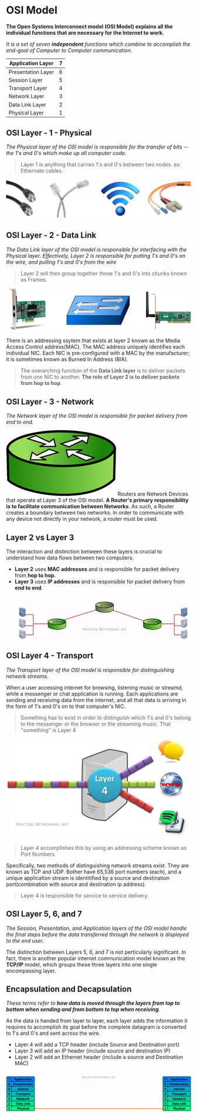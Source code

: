 

# OSI Model
**The Open Systems Interconnect model (OSI Model) explains all the individual functions that are necessary for the Internet to work.**

*It is a set of seven **independent** functions which combine to accomplish the end-goal of Computer to Computer communication*.

| Application Layer | 7 |
|--|--|
| Presentation Layer | 6 |
| Session Layer | 5 |
| Transport Layer | 4 |
| Network Layer | 3 |
| Data Link Layer | 2 |
| Physical Layer | 1 |

## OSI Layer - 1 - Physical
*The Physical layer of the OSI model is responsible for the transfer of bits -- the 1's and 0's which make up all computer code.*
> Layer 1 is anything that carries 1's and 0's between two nodes. ex: Ethernate cables.

![Packet Travels physical wires](/Assets/Images/packtrav-physical-wires.png)

## OSI Layer - 2 - Data Link
*The Data Link layer of the OSI model is responsible for interfacing with the Physical layer. Effectively, Layer 2 is responsible for putting 1's and 0's on the wire, and pulling 1's and 0's from the wire*
> Layer 2 will then group together those 1's and 0's into chunks known as Frames.

![Packet Travels nics and switches](/Assets/Images/packtrav-nics-and-switches.png)

There is an addressing ssytem that exists at layer 2 known as the Media Access Control address(MAC). The MAC address uniquely identifies each individual NIC. Each NIC is pre-configured with a MAC by the manufacturer; it is sometimes known as Burned In Address (BIA).
> The overarching function of the **Data Link layer** is to deliver packets from one NIC to another. **The role of Layer 2 is to deliver packets from hop to hop**.

## OSI Layer - 3 - Network
*The Network layer of the OSI model is responsible for packet delivery from end to end*.

![Packet Travels router](/Assets/Images/packtrav-router.png)
Routers are Network Devices that operate at Layer 3 of the OSI model. **A Router's primary responsibility is to facilitate communication between Networks**. As such, a Router creates a boundary between two networks. In order to communicate with any device not directly in your network, a router must be used.

## Layer 2 vs Layer 3
The interaction and distinction between these layers is crucial to understand how data flows between two computers.
- **Layer 2** uses **MAC addresses** and is responsible for packet delivery from **hop to hop**.
- **Layer 3** uses **IP addresses** and is responsible for packet delivery from **end to end**.
![Packet Travels L2 vs L#](/Assets/Images/packtrav-l2-vs-l3.gif)

## OSI Layer 4 - Transport
*The Transport layer of the OSI model is responsible for distinguishing network streams*.

When a user accessing internet for browsing, listening music or streamd, while a messenger or chat application is running. Each applications are sending and receiving data from the internet, and all that data is arriving in the form of 1's and 0's on to that computer's NIC.
> Something has to exist in order to distinguish which 1's and 0's belong to the messenger or the browser or the streaming music. That "something" is Layer 4

![Packet Travels Layer 4](/Assets/Images/packtrav-layer-4.png)

> Layer 4 accomplishes this by using an addressing scheme known as Port Numbers.

Specifically, two methods of distinguishing network streams exist. They are known as TCP and UDP. Bother have 65,536 port numbers (each), and a unique application stream is identitified by a source and destination port(combination with source and destination ip address).

> Layer 4 is responsible for service to service delivery.

## OSI Layer 5, 6, and 7
*The Session, Presentation, and Application layers of the OSI model handle the final steps before the data transferred through the network is displayed to the end user.*

The distinction between Layers 5, 6, and 7 is not perticularly significant. In fact, there is another popular internet communication model known as the **TCP/IP** model, which groups these three layers into one single encompassing layer.

## Encapsulation and Decapsulation
*These terms refer to **how data is moved through the layers from top to bottom when sending and from bottom to top when receiving**.*

As the data is handed from layer to layer, each layer adds the information it requires to accomplish its goal before the complete datagram is converted to 1's and 0's and sent across the wire.

- Layer 4 will add a TCP header (include Source and Destination port)
- Layer 3 will add an IP header (include source and destination IP)
- Layer 2 will add an Ethernet header (include a source and Destination MAC)

![Packet Travels Encap and Decap](/Assets/Images/packtrav-encap-decap.gif)
